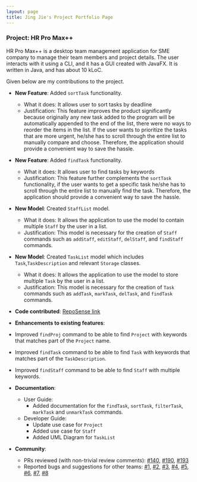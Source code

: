 ```yaml
---
layout: page
title: Jing Jie's Project Portfolio Page
---
```


### Project: HR Pro Max++

HR Pro Max++ is a desktop team management application for SME company to manage their team members and project details.
The user interacts with it using a CLI, and it has a GUI created with JavaFX.
It is written in Java, and has about 10 kLoC.

Given below are my contributions to the project.

* **New Feature**: Added `sortTask` functionality.
  * What it does: It allows user to sort tasks by deadline
  * Justification: This feature improves the product significantly because originally any new task added to the program will
  be automatically appended to the end of the list, there were no ways to reorder the items in the list. If the user wants
  to prioritize the tasks that are more urgent, he/she has to scroll through the entire list to manually compare and choose.
  Therefore, the application should provide a convenient way to save the hassle.

* **New Feature**: Added `findTask` functionality.
  * What it does: It allows user to find tasks by keywords
  * Justification: This feature further complements the `sortTask` functionality, if the user wants to get a specific task
  he/she has to scroll through the entire list to manually find the task. Therefore, the application should provide a
  convenient way to save the hassle.

* **New Model**: Created `StaffList` model.
  * What it does: It allows the application to use the model to contain multiple `Staff` by the user in a list.
  * Justification: This model is necessary for the creation of `Staff` commands such as `addStaff`, `editStaff`, `delStaff`,
  and `findStaff` commands.

* **New Model**: Created `TaskList` model which includes `Task`,`TaskDescription` and relevant `Storage` classes.
  * What it does: It allows the application to use the model to store multiple `Task` by the user in a list.
  * Justification: This model is necessary for the creation of `Task` commands such as `addTask`, `markTask`, `delTask`,
  and `findTask` commands.

* **Code contributed**: [RepoSense link](https://nus-cs2103-ay2223s1.github.io/tp-dashboard/?search=jjtan444&breakdown=true)

* **Enhancements to existing features**:
* Improved `findProj` command to be able to find `Project` with keywords that matches part of the `Project` name.
* Improved `findTask` command to be able to find `Task` with keywords that matches part of the `TaskDescription`.
* Improved `findStaff` command to be able to find `Staff` with multiple keywords.


* **Documentation**:
  * User Guide:
    * Added documentation for the `findTask`, `sortTask`, `filterTask`, `markTask` and `unmarkTask` commands.
  * Developer Guide:
    * Update use case for `Project`
    * Added use case for `Staff`
    * Added UML Diagram for `TaskList`

* **Community**:
  * PRs reviewed (with non-trivial review comments): [\#140](https://github.com/AY2223S1-CS2103T-T09-3/tp/pull/140),
  [\#190](https://github.com/AY2223S1-CS2103T-T09-3/tp/pull/190),
  [\#193](https://github.com/AY2223S1-CS2103T-T09-3/tp/pull/193)
  * Reported bugs and suggestions for other teams: [\#1](https://github.com/jjtan444/ped/issues/1),
  [\#2](https://github.com/jjtan444/ped/issues/2), [\#3](https://github.com/jjtan444/ped/issues/3),
  [\#4](https://github.com/jjtan444/ped/issues/4), [\#5](https://github.com/jjtan444/ped/issues/5),
  [\#6](https://github.com/jjtan444/ped/issues/6), [\#7](https://github.com/jjtan444/ped/issues/7),
  [\#8](https://github.com/jjtan444/ped/issues/8)

